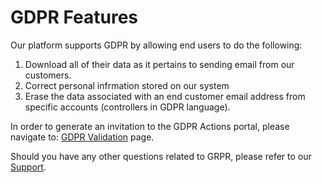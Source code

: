# GDPR Features

Our platform supports GDPR by allowing end users to do the following: 

1. Download all of their data as it pertains  to sending email from our customers.
2. Correct personal infrmation stored on our system
3. Erase the data associated with an end customer email address from specific accounts (controllers in GDPR language).

In order to generate an invitation to the GDPR Actions portal,  please navigate to: 
[GDPR Validation](https://expresspigeon.com/gdpr) page. 

Should you have any other questions related to GRPR, please refer to our [Support](https://expresspigeon.com/support).

 
